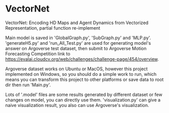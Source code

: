 # VectorNet
VectorNet: Encoding HD Maps and Agent Dynamics from Vectorized Representation, partial function re-implement


Main model is saved in 'GlobalGraph.py', 'SubGraph.py' and 'MLP.py'. 
'generateH5.py' and 'run_All_Test.py' are used for generating model's answer on Argoverse test dataset, 
then submit to Argoverse Motion Forecasting Competition link to https://evalai.cloudcv.org/web/challenges/challenge-page/454/overview.

Argoverse dataset works on Ubuntu or MacOS, however this project implemented on Windows, so you should do a simple work to run,
which means you can transform this project to other platforms or save data to root dir then run 'Main.py'.

Lots of '.model' files are some results generated by different dataset or few changes on model, you can directly use them.
'visualization.py' can give a naive visualization result, you also can use Argoverse's visualization.
